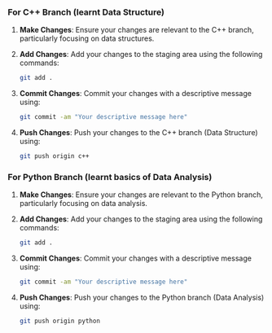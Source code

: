 ### For C++ Branch (learnt Data Structure)

1. **Make Changes**: Ensure your changes are relevant to the C++ branch, particularly focusing on data structures.

2. **Add Changes**: Add your changes to the staging area using the following commands:
    ```bash
    git add .
    ```

3. **Commit Changes**: Commit your changes with a descriptive message using:
    ```bash
    git commit -am "Your descriptive message here"
    ```

4. **Push Changes**: Push your changes to the C++ branch (Data Structure) using:
    ```bash
    git push origin c++
    ```

### For Python Branch (learnt basics of Data Analysis)

1. **Make Changes**: Ensure your changes are relevant to the Python branch, particularly focusing on data analysis.

2. **Add Changes**: Add your changes to the staging area using the following commands:
    ```bash
    git add .
    ```

3. **Commit Changes**: Commit your changes with a descriptive message using:
    ```bash
    git commit -am "Your descriptive message here"
    ```

4. **Push Changes**: Push your changes to the Python branch (Data Analysis) using:
    ```bash
    git push origin python
    ```
